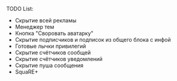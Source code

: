 TODO List:
- Скрытие всей рекламы
- Менеджер тем
- Кнопка "Своровать аватарку"
- Скрытие подписчиков и подписок из общего блока с инфой
- Готовые лычки привилегий
- Скрытие счётчиков сообщей
- Скрытие счётчиков уведомлений
- Скрытие пуша сообщения
- SquaRE+